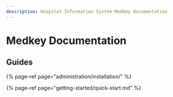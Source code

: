 ```yaml
---
description: Hospital Information System Medkey documentation
---
```


# Medkey Documentation

## Guides

{% page-ref page="administration/installation/" %}

{% page-ref page="getting-started/quick-start.md" %}



